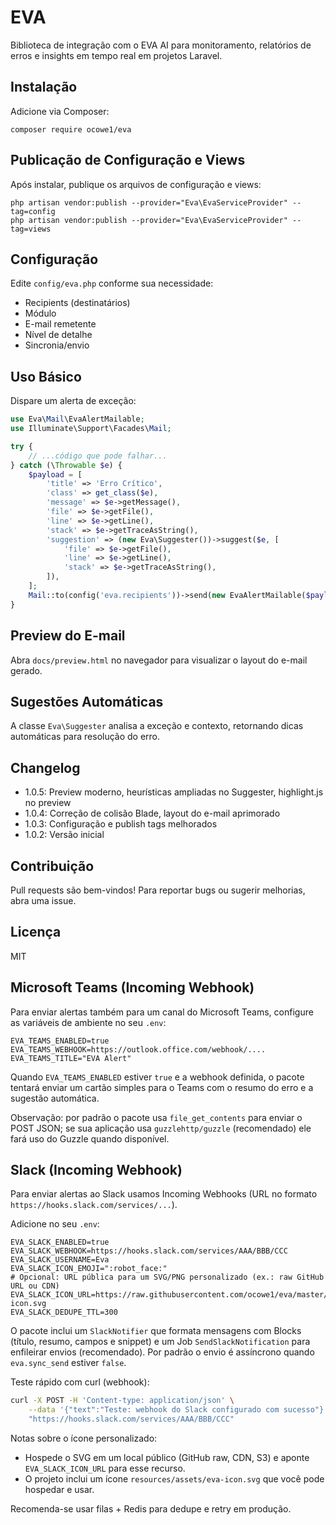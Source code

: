 # EVA

Biblioteca de integração com o EVA AI para monitoramento, relatórios de erros e insights em tempo real em projetos Laravel.

## Instalação

Adicione via Composer:

```shell
composer require ocowe1/eva
```

## Publicação de Configuração e Views

Após instalar, publique os arquivos de configuração e views:

```shell
php artisan vendor:publish --provider="Eva\EvaServiceProvider" --tag=config
php artisan vendor:publish --provider="Eva\EvaServiceProvider" --tag=views
```

## Configuração

Edite `config/eva.php` conforme sua necessidade:
- Recipients (destinatários)
- Módulo
- E-mail remetente
- Nível de detalhe
- Sincronia/envio

## Uso Básico

Dispare um alerta de exceção:

```php
use Eva\Mail\EvaAlertMailable;
use Illuminate\Support\Facades\Mail;

try {
    // ...código que pode falhar...
} catch (\Throwable $e) {
    $payload = [
        'title' => 'Erro Crítico',
        'class' => get_class($e),
        'message' => $e->getMessage(),
        'file' => $e->getFile(),
        'line' => $e->getLine(),
        'stack' => $e->getTraceAsString(),
        'suggestion' => (new Eva\Suggester())->suggest($e, [
            'file' => $e->getFile(),
            'line' => $e->getLine(),
            'stack' => $e->getTraceAsString(),
        ]),
    ];
    Mail::to(config('eva.recipients'))->send(new EvaAlertMailable($payload));
}
```

## Preview do E-mail

Abra `docs/preview.html` no navegador para visualizar o layout do e-mail gerado.

## Sugestões Automáticas

A classe `Eva\Suggester` analisa a exceção e contexto, retornando dicas automáticas para resolução do erro.

## Changelog

- 1.0.5: Preview moderno, heurísticas ampliadas no Suggester, highlight.js no preview
- 1.0.4: Correção de colisão Blade, layout do e-mail aprimorado
- 1.0.3: Configuração e publish tags melhorados
- 1.0.2: Versão inicial

## Contribuição

Pull requests são bem-vindos! Para reportar bugs ou sugerir melhorias, abra uma issue.

## Licença

MIT

## Microsoft Teams (Incoming Webhook)

Para enviar alertas também para um canal do Microsoft Teams, configure as variáveis de ambiente no seu `.env`:

```dotenv
EVA_TEAMS_ENABLED=true
EVA_TEAMS_WEBHOOK=https://outlook.office.com/webhook/....
EVA_TEAMS_TITLE="EVA Alert"
```

Quando `EVA_TEAMS_ENABLED` estiver `true` e a webhook definida, o pacote tentará enviar um cartão simples para o Teams com o resumo do erro e a sugestão automática.

Observação: por padrão o pacote usa `file_get_contents` para enviar o POST JSON; se sua aplicação usa `guzzlehttp/guzzle` (recomendado) ele fará uso do Guzzle quando disponível.

## Slack (Incoming Webhook)

Para enviar alertas ao Slack usamos Incoming Webhooks (URL no formato `https://hooks.slack.com/services/...`).

Adicione no seu `.env`:

```dotenv
EVA_SLACK_ENABLED=true
EVA_SLACK_WEBHOOK=https://hooks.slack.com/services/AAA/BBB/CCC
EVA_SLACK_USERNAME=Eva
EVA_SLACK_ICON_EMOJI=":robot_face:"
# Opcional: URL pública para um SVG/PNG personalizado (ex.: raw GitHub URL ou CDN)
EVA_SLACK_ICON_URL=https://raw.githubusercontent.com/ocowe1/eva/master/resources/assets/eva-icon.svg
EVA_SLACK_DEDUPE_TTL=300
```

O pacote inclui um `SlackNotifier` que formata mensagens com Blocks (título, resumo, campos e snippet) e um Job `SendSlackNotification` para enfileirar envios (recomendado). Por padrão o envio é assíncrono quando `eva.sync_send` estiver `false`.

Teste rápido com curl (webhook):

```bash
curl -X POST -H 'Content-type: application/json' \
    --data '{"text":"Teste: webhook do Slack configurado com sucesso"}' \
    "https://hooks.slack.com/services/AAA/BBB/CCC"
```

Notas sobre o ícone personalizado:
- Hospede o SVG em um local público (GitHub raw, CDN, S3) e aponte `EVA_SLACK_ICON_URL` para esse recurso.
- O projeto inclui um ícone `resources/assets/eva-icon.svg` que você pode hospedar e usar.

Recomenda-se usar filas + Redis para dedupe e retry em produção.
